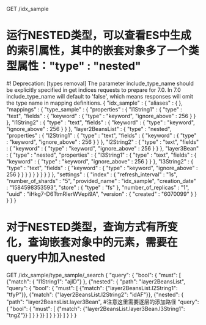 GET /idx_sample
# 运行NESTED类型，可以查看ES中生成的索引属性，其中的嵌套对象多了一个类型属性："type" : "nested"
#! Deprecation: [types removal] The parameter include_type_name should be explicitly specified in get indices requests to prepare for 7.0. In 7.0 include_type_name will default to 'false', which means responses will omit the type name in mapping definitions.
{
  "idx_sample" : {
    "aliases" : { },
    "mappings" : {
      "type_sample" : {
        "properties" : {
          "l1String1" : {
            "type" : "text",
            "fields" : {
              "keyword" : {
                "type" : "keyword",
                "ignore_above" : 256
              }
            }
          },
          "l1String2" : {
            "type" : "text",
            "fields" : {
              "keyword" : {
                "type" : "keyword",
                "ignore_above" : 256
              }
            }
          },
          "layer2BeansList" : {
            "type" : "nested",
            "properties" : {
              "l2String1" : {
                "type" : "text",
                "fields" : {
                  "keyword" : {
                    "type" : "keyword",
                    "ignore_above" : 256
                  }
                }
              },
              "l2String2" : {
                "type" : "text",
                "fields" : {
                  "keyword" : {
                    "type" : "keyword",
                    "ignore_above" : 256
                  }
                }
              },
              "layer3Bean" : {
                "type" : "nested",
                "properties" : {
                  "l3String1" : {
                    "type" : "text",
                    "fields" : {
                      "keyword" : {
                        "type" : "keyword",
                        "ignore_above" : 256
                      }
                    }
                  },
                  "l3String2" : {
                    "type" : "text",
                    "fields" : {
                      "keyword" : {
                        "type" : "keyword",
                        "ignore_above" : 256
                      }
                    }
                  }
                }
              }
            }
          }
        }
      }
    },
    "settings" : {
      "index" : {
        "refresh_interval" : "1s",
        "number_of_shards" : "5",
        "provided_name" : "idx_sample",
        "creation_date" : "1584598353593",
        "store" : {
          "type" : "fs"
        },
        "number_of_replicas" : "1",
        "uuid" : "iHkg7-D6TtmRIerWVepi9A",
        "version" : {
          "created" : "6070099"
        }
      }
    }
  }
}

# 对于NESTED类型，查询方式有所变化，查询嵌套对象中的元素，需要在query中加入nested

GET /idx_sample/type_sample/_search
{
  "query": {
    "bool": {
      "must": [
        {"match": { "l1String1": "ajID"} },
        {"nested": {
          "path": "layer2BeansList",
          "query": {
            "bool": {
              "must": [
                {"match": {"layer2BeansList.l2String1": "tfyP"}},
                {"match": {"layer2BeansList.l2String2": "idAF"}},
                {"nested": {
                  "path": "layer2BeansList.layer3Bean",    #注意这里需要逐层的添加路径
                  "query": {
                    "bool": {
                      "must": [
                        {"match": {"layer2BeansList.layer3Bean.l3String1": "tngZ"}}
                      ]
                    }
                  }
                }}
              ]
            }
          }
        }}
      ]
    }
  }
}
